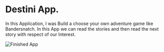 
# Destini App.

In this Application, I was Build a choose your own adventure game like Bandersnatch. In this App we can read the stories and then read the next story with respect of our Interest.

![Finished App](https://github.com/londonappbrewery/Images/blob/master/Destini.gif)

